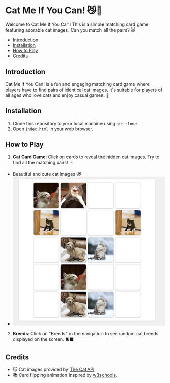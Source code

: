# Cat Me If You Can! 😼🐾

Welcome to Cat Me If You Can! This is a simple matching card game featuring adorable cat images. Can you match all the pairs? 😺

- [Introduction](#introduction)
- [Installation](#installation)
- [How to Play](#how-to-play)
- [Credits](#credits)

## Introduction

Cat Me If You Can! is a fun and engaging matching card game where players have to find pairs of identical cat images. It's suitable for players of all ages who love cats and enjoy casual games. 🐾

## Installation

1. Clone this repository to your local machine using `git clone`.
2. Open `index.html` in your web browser.

## How to Play

1. **Cat Card Game**: Click on cards to reveal the hidden cat images. Try to find all the matching pairs! 🃏

- Beautiful and cute cat images 😻
- ![Cat Me If You Can! Preview](imgs/preview.png)

2. **Breeds**: Click on "Breeds" in the navigation to see random cat breeds displayed on the screen. 🐈‍⬛

## Credits

- 🐱 Cat images provided by [The Cat API](https://thecatapi.com/).
- 📚 Card flipping animation inspired by [w3schools](https://www.w3schools.com/howto/howto_css_flip_card.asp).
